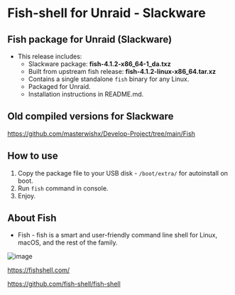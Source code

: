 # Fish-shell for Unraid - Slackware

## Fish package for Unraid (Slackware)

* This release includes:  
  * Slackware package: **fish-4.1.2-x86_64-1_da.txz**
  * Built from upstream fish release: **fish-4.1.2-linux-x86_64.tar.xz**
  * Contains a single standalone `fish` binary for any Linux.
  * Packaged for Unraid.
  * Installation instructions in README.md.

## Old compiled versions for Slackware

<https://github.com/masterwishx/Develop-Project/tree/main/Fish>

## How to use

1. Copy the package file to your USB disk - `/boot/extra/` for autoinstall on boot.
2. Run `fish` command in console.
3. Enjoy.

## About Fish

* Fish - fish is a smart and user-friendly command line
shell for Linux, macOS, and the rest of the family.

![image](https://user-images.githubusercontent.com/28630321/193850149-76a497c7-cb1a-4fb5-86f9-7d5e8aad77e5.png)

<https://fishshell.com/>

<https://github.com/fish-shell/fish-shell>
